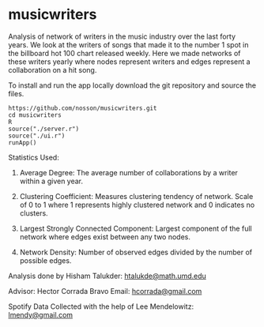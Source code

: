 musicwriters
============

Analysis of network of writers in the music industry over the last forty years. We look at the writers of songs that made it to the number 1 spot in the billboard hot 100 chart released weekly. Here we made networks of these writers yearly where nodes represent writers and edges represent a collaboration on a hit song. 

To install and run the app locally download the git repository and source the files.

```
https://github.com/nosson/musicwriters.git
cd musicwriters
R
source("./server.r")
source("./ui.r")
runApp()
```


Statistics Used:

1. Average Degree: The average number of collaborations by a writer within a given year.

2. Clustering Coefficient: Measures clustering tendency of network. Scale of 0 to 1 where 1 represents highly clustered network and 0 indicates no clusters. 

3. Largest Strongly Connected Component: Largest component of the full network where edges exist between any two nodes.

4. Network Density: Number of observed edges divided by the number of possible edges. 


Analysis done by Hisham Talukder: htalukde@math.umd.edu

Advisor: Hector Corrada Bravo Email: hcorrada@gmail.com

Spotify Data Collected with the help of Lee Mendelowitz: lmendy@gmail.com
